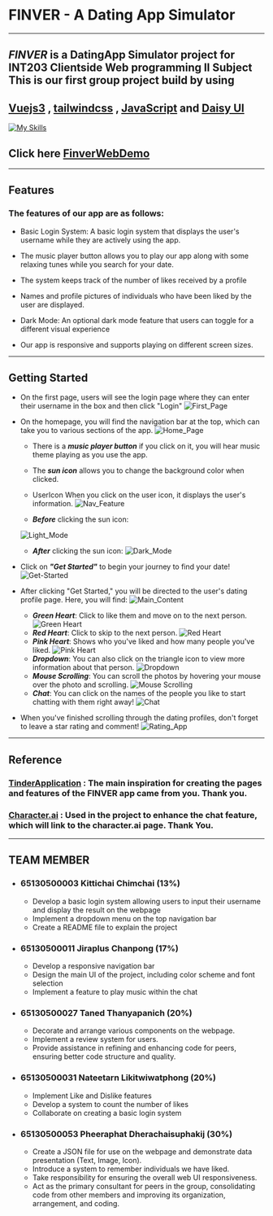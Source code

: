 # FINVER - A Dating App Simulator
******
   ## *FINVER* is a DatingApp Simulator project for INT203 Clientside Web programming II Subject This is our first group project build by using
   ## [Vuejs3](https://vuejs.org/) , [tailwindcss](https://tailwindcss.com/) , [JavaScript](https://developer.mozilla.org/en-US/docs/Learn/Getting_started_with_the_web/JavaScript_basics) and [Daisy UI](https://daisyui.com/)
   [![My Skills](https://skillicons.dev/icons?i=vue,tailwind,js&perline=4)](https://skillicons.dev)
     <br>  
## Click here [FinverWebDemo](https://project-1-sec-1-finver.vercel.app/)
   ***************
## Features
### The features of our app are as follows:

- Basic Login System: A basic login system that displays the user's username while they are actively using the app.

- The music player button allows you to play our app along with some relaxing tunes while you search for your date.

- The system keeps track of the number of likes received by a profile

- Names and profile pictures of individuals who have been liked by the user are displayed.

- Dark Mode: An optional dark mode feature that users can toggle for a different visual experience

- Our app is responsive and supports playing on different screen sizes.

*******

## Getting Started
 - On the first page, users will see the login page where they can enter their username in the box and then click "Login"
![First_Page](./src/assets/imgReadme/firstpage.png)

- On the homepage, you will find the navigation bar at the top, which can take you to various sections of the app.
![Home_Page](/src/assets/imgReadme/homepage.png)

   * There is a *__music player button__* if you click on it, you will hear music theme  playing as you use the app.
 
   * The *__sun icon__* allows you to change the background color when clicked.
   * UserIcon When you click on the user icon, it displays the user's information.
  ![Nav_Feature](/src/assets/imgReadme/navbar.png)
   * *__Before__* clicking the sun icon:
   
  ![Light_Mode](/src/assets/imgReadme/lightmode.png)
   * *__After__* clicking the sun icon:
  ![Dark_Mode](/src/assets/imgReadme/darkmode.png)

- Click on *__"Get Started"__* to begin your journey to find your date!
![Get-Started](src/assets/imgReadme/started.png)


- After clicking "Get Started," you will be directed to the user's dating profile page. Here, you will find:
 ![Main_Content](src/assets/imgReadme/Maincontent.png)
    * *__Green Heart__*: Click to like them and move on to the next person.
    ![Green Heart](src/assets/imgReadme/g-heart.png)
    * *__Red Heart__*: Click to skip to the next person.
    ![Red Heart](src/assets/imgReadme/r-heart.png)
    * *__Pink Heart__*: Shows who you've liked and how many people you've liked.
    ![Pink Heart](src/assets/imgReadme/p-heart.png)
    * *__Dropdown__*: You can also click on the triangle icon to view more information about that person.
    ![Dropdown](src/assets/imgReadme/dropdown.png)
    * *__Mouse Scrolling__*: You can scroll the photos by hovering your mouse over the photo and scrolling.
    ![Mouse Scrolling](src/assets/imgReadme/scrolling.png)
    * *__Chat__*: You can click on the names of the people you like to start chatting with them right away!
    ![Chat](src/assets/imgReadme/Chat.png)
- When you've finished scrolling through the dating profiles, don't forget to leave a star rating and comment!
![Rating_App](src/assets/imgReadme/Rating.png)
*************
## Reference
### [TinderApplication](https://tinder.com/th) : The main inspiration for creating the pages and features of the FINVER app came from you. Thank you.
### [Character.ai](https://beta.character.ai/) : Used in the project to enhance the chat feature, which will link to the character.ai page. Thank You.

*************
## TEAM MEMBER
- ### 65130500003 Kittichai Chimchai (13%)
   * Develop a basic login system allowing users to input their username and display the result on the webpage
   * Implement a dropdown menu on the top navigation bar
   * Create a README file to explain the project
- ### 65130500011 Jiraplus Chanpong (17%)
   * Develop a responsive navigation bar
   * Design the main UI of the project, including color scheme and font selection
   * Implement a feature to play music within the chat
- ### 65130500027 Taned Thanyapanich (20%)
   * Decorate and arrange various components on the webpage.
   * Implement a review system for users.
   * Provide assistance in refining and enhancing code for peers, ensuring better code structure and quality.
- ### 65130500031 Nateetarn Likitwiwatphong (20%)
   * Implement Like and Dislike features
   * Develop a system to count the number of likes
   * Collaborate on creating a basic login system
- ### 65130500053 Pheeraphat Dherachaisuphakij (30%)
   * Create a JSON file for use on the webpage and demonstrate data presentation (Text, Image, Icon).
   * Introduce a system to remember individuals we have liked.
   * Take responsibility for ensuring the overall web UI responsiveness.
   * Act as the primary consultant for peers in the group, consolidating code from other members and improving its organization, arrangement, and coding.
